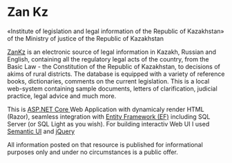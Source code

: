 # Zan Kz
«Institute of legislation and legal information of the Republic of Kazakhstan» of the Ministry of justice of the Republic of Kazakhstan

[ZanKz](http://zan.kz/) is an electronic source of legal information in Kazakh, Russian and English, containing all the regulatory legal acts of the country, from the Basic Law - the Constitution of the Republic of Kazakhstan, to decisions of akims of rural districts. The database is equipped with a variety of reference books, dictionaries, comments on the current legislation. This is a local web-system containing sample documents, letters of clarification, judicial practice, legal advice and much more.

This is [ASP.NET Core ](https://dotnet.microsoft.com/learn/aspnet/what-is-aspnet-core) Web Application with dynamicaly render HTML (Razor), seamless integration with [Entity Framework (EF)](https://docs.microsoft.com/en-us/ef/) including SQL Server (or SQL Light as you wish). For building interactiv Web UI I used [Semantic UI](https://semantic-ui.com/) and [jQuery](https://jquery.com/)

All information posted on that resource is published for informational purposes only and under no circumstances is a public offer.
